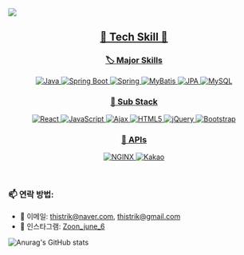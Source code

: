 <img src="https://capsule-render.vercel.app/api?type=waving&color=auto&height=300&section=header&text=Kwon's%20%20github&fontSize=60&animation=fadeIn&fontAlignY=38&desc=Whoever%20knocks%20persistently,%20ends%20by%20entering.&descAlignY=51&descAlign=62">

<p align='center'>
  <a href="#demo">
    <h2 align='center'>🔨 Tech Skill 🔨</h2>
    <h3 align='center'>🏷️ Major Skills</h3>
    <p align='center'>
        <img src="https://img.shields.io/badge/java-007396?style=for-the-badge&logo=java&logoColor=white" alt="Java">
        <img src="https://img.shields.io/badge/Spring%20Boot-6DB33F?style=for-the-badge&logo=Spring Boot&logoColor=white" alt="Spring Boot">
        <img src="https://img.shields.io/badge/Spring-6DB33F?style=for-the-badge&logo=Spring&logoColor=white" alt="Spring">
        <img src="https://img.shields.io/badge/MyBatis-FAAF15?style=for-the-badge&logo=MyBatis&logoColor=white" alt="MyBatis">
        <img src="https://img.shields.io/badge/JPA-007396?style=for-the-badge&logo=Java&logoColor=white" alt="JPA">
        <img src="https://img.shields.io/badge/MySQL-4479A1?style=for-the-badge&logo=MySQL&logoColor=white" alt="MySQL">
    </p>
    <h3 align='center'>🧱 Sub Stack</h3>
    <p align='center'>
      <img src="https://img.shields.io/badge/React-61DAFB?style=for-the-badge&logo=react&logoColor=white" alt="React">
        <img src="https://img.shields.io/badge/JavaScript-F7DF1E?style=for-the-badge&logo=JavaScript&logoColor=black" alt="JavaScript">
        <img src="https://img.shields.io/badge/Ajax-005C5C?style=for-the-badge&logo=Ajax&logoColor=white" alt="Ajax">
        <img src="https://img.shields.io/badge/HTML5-E34F26?style=for-the-badge&logo=HTML5&logoColor=white" alt="HTML5">
        <img src="https://img.shields.io/badge/jQuery-0769AD?style=for-the-badge&logo=jQuery&logoColor=white" alt="jQuery">
        <img src="https://img.shields.io/badge/bootstrap-7952B3?style=for-the-badge&logo=bootstrap&logoColor=white" alt="Bootstrap">
    </p>
     <h3 align='center'>🔌 APIs</h3>
    <p align='center'>
        <img src="https://img.shields.io/badge/NGINX-009639?style=for-the-badge&logo=NGINX&logoColor=white" alt="NGINX">
        <img src="https://img.shields.io/badge/Kakao-FFCD00?style=for-the-badge&logo=Kakao&logoColor=black" alt="Kakao">
    </p>
  </a>
</p>

  <br>


### 📫 연락 방법:
- 📧 이메일: thistrik@naver.com, thistrik@gmail.com
- 📸 인스타그램: [Zoon_june_6](https://instagram.com/Zoon_june_6)

![Anurag's GitHub stats](https://github-readme-stats.vercel.app/api?username=kwonjonny&theme=synthwave)

</div>

